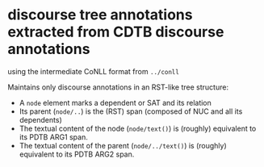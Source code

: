 # discourse tree annotations extracted from CDTB discourse annotations

using the intermediate CoNLL format from `../conll`

Maintains only discourse annotations in an RST-like tree structure:
- A `node` element marks a dependent or SAT and its relation
- Its parent (`node/..`) is the (RST) span (composed of NUC and all its dependents)
- The textual content of the node (`node/text()`) is (roughly) equivalent to its PDTB ARG1 span.
- The textual content of the parent (`node/../text()`) is (roughly) equivalent to its PDTB ARG2 span.
